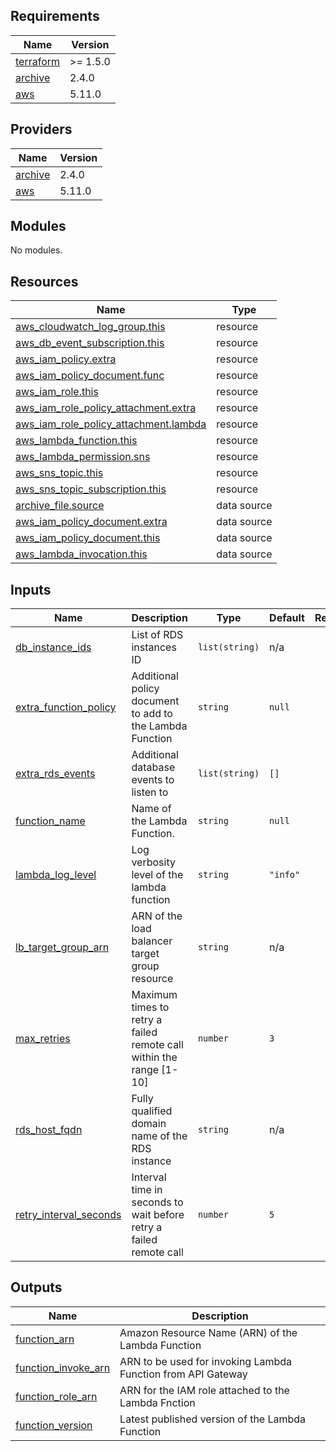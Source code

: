 ## Requirements

| Name | Version |
|------|---------|
| <a name="requirement_terraform"></a> [terraform](#requirement\_terraform) | >= 1.5.0 |
| <a name="requirement_archive"></a> [archive](#requirement\_archive) | 2.4.0 |
| <a name="requirement_aws"></a> [aws](#requirement\_aws) | 5.11.0 |

## Providers

| Name | Version |
|------|---------|
| <a name="provider_archive"></a> [archive](#provider\_archive) | 2.4.0 |
| <a name="provider_aws"></a> [aws](#provider\_aws) | 5.11.0 |

## Modules

No modules.

## Resources

| Name | Type |
|------|------|
| [aws_cloudwatch_log_group.this](https://registry.terraform.io/providers/hashicorp/aws/5.11.0/docs/resources/cloudwatch_log_group) | resource |
| [aws_db_event_subscription.this](https://registry.terraform.io/providers/hashicorp/aws/5.11.0/docs/resources/db_event_subscription) | resource |
| [aws_iam_policy.extra](https://registry.terraform.io/providers/hashicorp/aws/5.11.0/docs/resources/iam_policy) | resource |
| [aws_iam_policy_document.func](https://registry.terraform.io/providers/hashicorp/aws/5.11.0/docs/resources/iam_policy_document) | resource |
| [aws_iam_role.this](https://registry.terraform.io/providers/hashicorp/aws/5.11.0/docs/resources/iam_role) | resource |
| [aws_iam_role_policy_attachment.extra](https://registry.terraform.io/providers/hashicorp/aws/5.11.0/docs/resources/iam_role_policy_attachment) | resource |
| [aws_iam_role_policy_attachment.lambda](https://registry.terraform.io/providers/hashicorp/aws/5.11.0/docs/resources/iam_role_policy_attachment) | resource |
| [aws_lambda_function.this](https://registry.terraform.io/providers/hashicorp/aws/5.11.0/docs/resources/lambda_function) | resource |
| [aws_lambda_permission.sns](https://registry.terraform.io/providers/hashicorp/aws/5.11.0/docs/resources/lambda_permission) | resource |
| [aws_sns_topic.this](https://registry.terraform.io/providers/hashicorp/aws/5.11.0/docs/resources/sns_topic) | resource |
| [aws_sns_topic_subscription.this](https://registry.terraform.io/providers/hashicorp/aws/5.11.0/docs/resources/sns_topic_subscription) | resource |
| [archive_file.source](https://registry.terraform.io/providers/hashicorp/archive/2.4.0/docs/data-sources/file) | data source |
| [aws_iam_policy_document.extra](https://registry.terraform.io/providers/hashicorp/aws/5.11.0/docs/data-sources/iam_policy_document) | data source |
| [aws_iam_policy_document.this](https://registry.terraform.io/providers/hashicorp/aws/5.11.0/docs/data-sources/iam_policy_document) | data source |
| [aws_lambda_invocation.this](https://registry.terraform.io/providers/hashicorp/aws/5.11.0/docs/data-sources/lambda_invocation) | data source |

## Inputs

| Name | Description | Type | Default | Required |
|------|-------------|------|---------|:--------:|
| <a name="input_db_instance_ids"></a> [db\_instance\_ids](#input\_db\_instance\_ids) | List of RDS instances ID | `list(string)` | n/a | yes |
| <a name="input_extra_function_policy"></a> [extra\_function\_policy](#input\_extra\_function\_policy) | Additional policy document to add to the Lambda Function | `string` | `null` | no |
| <a name="input_extra_rds_events"></a> [extra\_rds\_events](#input\_extra\_rds\_events) | Additional database events to listen to | `list(string)` | `[]` | no |
| <a name="input_function_name"></a> [function\_name](#input\_function\_name) | Name of the Lambda Function. | `string` | `null` | no |
| <a name="input_lambda_log_level"></a> [lambda\_log\_level](#input\_lambda\_log\_level) | Log verbosity level of the lambda function | `string` | `"info"` | no |
| <a name="input_lb_target_group_arn"></a> [lb\_target\_group\_arn](#input\_lb\_target\_group\_arn) | ARN of the load balancer target group resource | `string` | n/a | yes |
| <a name="input_max_retries"></a> [max\_retries](#input\_max\_retries) | Maximum times to retry a failed remote call within the range [1-10] | `number` | `3` | no |
| <a name="input_rds_host_fqdn"></a> [rds\_host\_fqdn](#input\_rds\_host\_fqdn) | Fully qualified domain name of the RDS instance | `string` | n/a | yes |
| <a name="input_retry_interval_seconds"></a> [retry\_interval\_seconds](#input\_retry\_interval\_seconds) | Interval time in seconds to wait before retry a failed remote call | `number` | `5` | no |

## Outputs

| Name | Description |
|------|-------------|
| <a name="output_function_arn"></a> [function\_arn](#output\_function\_arn) | Amazon Resource Name (ARN) of the Lambda Function |
| <a name="output_function_invoke_arn"></a> [function\_invoke\_arn](#output\_function\_invoke\_arn) | ARN to be used for invoking Lambda Function from API Gateway |
| <a name="output_function_role_arn"></a> [function\_role\_arn](#output\_function\_role\_arn) | ARN for the IAM role attached to the Lambda Fnction |
| <a name="output_function_version"></a> [function\_version](#output\_function\_version) | Latest published version of the Lambda Function |
